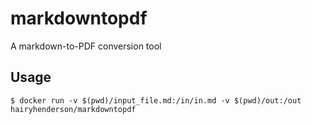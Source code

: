 # markdowntopdf

A markdown-to-PDF conversion tool

## Usage

```console
$ docker run -v $(pwd)/input_file.md:/in/in.md -v $(pwd)/out:/out hairyhenderson/markdowntopdf
```
